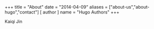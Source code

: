 +++
title = "About"
date = "2014-04-09"
aliases = ["about-us","about-hugo","contact"]
[ author ]
  name = "Hugo Authors"
+++

Kaiqi Jin
